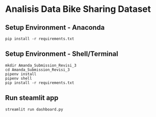 # Analisis Data Bike Sharing Dataset

## Setup Environment - Anaconda
```
pip install -r requirements.txt
```

## Setup Environment - Shell/Terminal
```
mkdir Amanda_Submission_Revisi_3
cd Amanda_Submission_Revisi_3
pipenv install
pipenv shell
pip install -r requirements.txt
```

## Run steamlit app
```
streamlit run dashboard.py
```
